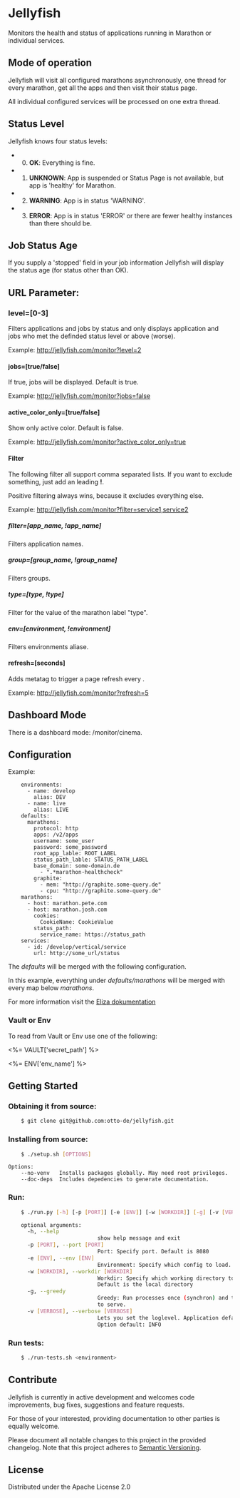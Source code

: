 # Jellyfish
Monitors the health and status of applications running in Marathon or individual services.

## Mode of operation
Jellyfish will visit all configured marathons asynchronously, one thread for every marathon,
  get all the apps and then visit their status page.

All individual configured services will be processed on one extra thread.

## Status Level
Jellyfish knows four status levels:

- 0) **OK**: Everything is fine.
- 1) **UNKNOWN**: App is suspended or Status Page is not available, but app is 'healthy' for Marathon.
- 2) **WARNING**: App is in status 'WARNING'.
- 3) **ERROR**:	App is in status 'ERROR' or there are fewer healthy instances than there should be.

## Job Status Age
If you supply a 'stopped' field in your job information Jellyfish will display the status age (for status other than OK).

## URL Parameter:
### level=[0-3]
Filters applications and jobs by status and only displays application and jobs who met the definded status level or above (worse).

Example: http://jellyfish.com/monitor?level=2

#### jobs=[true/false]
If true, jobs will be displayed. Default is true.

Example: http://jellyfish.com/monitor?jobs=false

#### active_color_only=[true/false]
Show only active color. Default is false.

Example: http://jellyfish.com/monitor?active_color_only=true

#### Filter
The following filter all support comma separated lists. If you want to exclude something, just add an leading **!**.   

Positive filtering always wins, because it excludes everything else.

Example: http://jellyfish.com/monitor?filter=service1,service2

##### filter=[app_name, !app_name]
Filters application names.

##### group=[group_name, !group_name]
Filters groups.

##### type=[type, !type]
Filter for the value of the marathon label "type".

##### env=[environment, !environment]
Filters environments aliase.

#### refresh=[seconds]
Adds metatag to trigger a page refresh every <seconds>.

Example: http://jellyfish.com/monitor?refresh=5

## Dashboard Mode
There is a dashboard mode: /monitor/cinema.

## Configuration

Example:

````
    environments:
      - name: develop
        alias: DEV
      - name: live
        alias: LIVE
    defaults:
      marathons:
        protocol: http
        apps: /v2/apps
        username: some_user
        password: some_password
        root_app_lable: ROOT_LABEL
        status_path_lable: STATUS_PATH_LABEL
        base_domain: some-domain.de
          - ".*marathon-healthcheck"
        graphite:
          - mem: "http://graphite.some-query.de"
          - cpu: "http://graphite.some-query.de"
    marathons:
      - host: marathon.pete.com
      - host: marathon.josh.com
        cookies:
          CookieName: CookieValue
        status_path:
          service_name: https://status_path
    services:
      - id: /develop/vertical/service
        url: http://some_url/status
````
The *defaults* will be merged with the following configuration.

In this example, everything under *defaults/marathons* will be merged with every map below *marathons*.

For more information visit the [Eliza dokumentation](http://eliza.readthedocs.io/en/latest/)

### Vault or Env
To read from Vault or Env use one of the following:

<%= VAULT['secret_path'] %>

<%= ENV['env_name'] %>

## Getting Started

### Obtaining it from source:

````bash
    $ git clone git@github.com:otto-de/jellyfish.git
````

### Installing from source:

````bash
    $ ./setup.sh [OPTIONS]
````
    Options:
        --no-venv   Installs packages globally. May need root privileges.  
        --doc-deps  Includes depedencies to generate documentation.

### Run:

````bash
    $ ./run.py [-h] [-p [PORT]] [-e [ENV]] [-w [WORKDIR]] [-g] [-v [VERBOSE]]

    optional arguments:
      -h, --help                
                            show help message and exit
      -p [PORT], --port [PORT]  
                            Port: Specify port. Default is 8080
      -e [ENV], --env [ENV]     
                            Environment: Specify which config to load. Default is local.
      -w [WORKDIR], --workdir [WORKDIR]
                            Workdir: Specify which working directory to use.
                            Default is the local directory
      -g, --greedy          
                            Greedy: Run processes once (synchron) and then start
                            to serve.
      -v [VERBOSE], --verbose [VERBOSE]
                            Lets you set the loglevel. Application default: ERROR.
                            Option default: INFO
````

### Run tests:

````bash
    $ ./run-tests.sh <environment>
````

## Contribute

Jellyfish is currently in active development and welcomes code improvements, bug fixes, suggestions and feature
requests. 

For those of your interested, providing documentation to other parties is equally welcome.

Please document all notable changes to this project in the provided changelog. Note that this project adheres to [Semantic Versioning](http://semver.org/).

## License

Distributed under the Apache License 2.0
